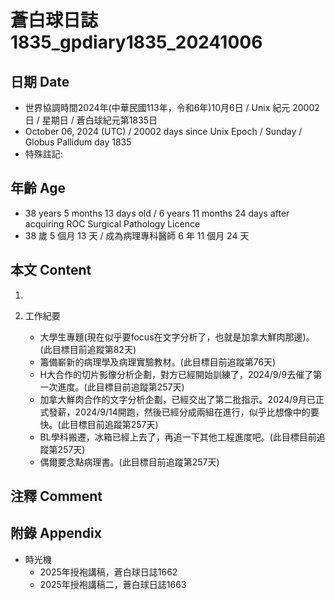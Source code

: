[_metadata_:encoding]: - "utf-8"
[_metadata_:language]: - "zh-Hant-TW"
[_metadata_:fileformat]: - "markdown"
[_metadata_:MIME_type]: - "text/plain"
[_metadata_:markdown_version]: - "commonmark version 0.30"
[_metadata_:markdown_spec]: - "https://spec.commonmark.org/0.30/"

# 蒼白球日誌1835_gpdiary1835_20241006 #

## 日期 Date ##

* 世界協調時間2024年(中華民國113年，令和6年)10月6日 / Unix 紀元 20002 日 / 星期日 / 蒼白球紀元第1835日
* October 06, 2024 (UTC) / 20002 days since Unix Epoch / Sunday / Globus Pallidum day 1835
* 特殊註記:

## 年齡 Age ##

* 38 years 5 months 13 days old / 6 years 11 months 24 days after acquiring ROC Surgical Pathology Licence
* 38 歲 5 個月 13 天 / 成為病理專科醫師 6 年 11 個月 24 天

## 本文 Content ##

1. 

2. 工作紀要

    - 大學生專題(現在似乎要focus在文字分析了，也就是加拿大鮮肉那邊)。(此目標目前追蹤第82天)
    - 籌備嶄新的病理學及病理實驗教材。(此目標目前追蹤第76天)
    - H大合作的切片影像分析企劃，對方已經開始訓練了，2024/9/9去催了第一次進度。(此目標目前追蹤第257天)
    - 加拿大鮮肉合作的文字分析企劃，已經交出了第二批指示。2024/9月已正式發薪，2024/9/14開跑，然後已經分成兩組在進行，似乎比想像中的要快。(此目標目前追蹤第257天)
    - BL學科搬遷，冰箱已經上去了，再追一下其他工程進度吧。(此目標目前追蹤第257天)
    - 偶爾要念點病理書。(此目標目前追蹤第257天)

## 注釋 Comment ##


## 附錄 Appendix ##

* 時光機
    - 2025年授袍講稿，蒼白球日誌1662
    - 2025年授袍講稿二，蒼白球日誌1663
